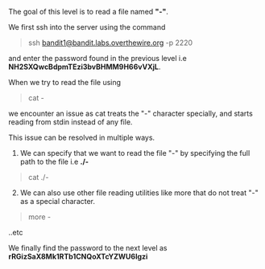 The goal of this level is to read a file named **"-"**.

We first ssh into the server using the command

> ssh bandit1@bandit.labs.overthewire.org -p 2220

and enter the password found in the previous level i.e **NH2SXQwcBdpmTEzi3bvBHMM9H66vVXjL**.

When we try to read the file using 

> cat -

we encounter an issue as cat treats the "-" character specially, and starts reading from stdin instead of any file. 

This issue can be resolved in multiple ways.

1. We can specify that we want to read the file "-" by specifying the full path to the file i.e **./-**
> cat ./-

2. We can also use other file reading utilities like more that do not treat "-" as a special character.

> more -

..etc

We finally find the password to the next level as **rRGizSaX8Mk1RTb1CNQoXTcYZWU6lgzi**